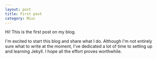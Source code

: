 ```yaml
---
layout: post
title: First post
category: Misc
---
```



<div class="message">
  Hi! This is the first post on my blog.
</div>

I'm excited to start this blog and share what I do. Although I'm not entirely sure what to write at the moment, I've dedicated a lot of time to setting up and learning Jekyll. I hope all the effort proves worthwhile.
